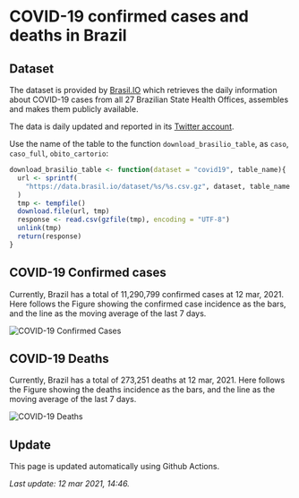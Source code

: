 COVID-19 confirmed cases and deaths in Brazil
================

## Dataset

The dataset is provided by [Brasil.IO](https://brasil.io) which
retrieves the daily information about COVID-19 cases from all 27
Brazilian State Health Offices, assembles and makes them publicly
available.

The data is daily updated and reported in its [Twitter
account](https://twitter.com/brasil_io).

Use the name of the table to the function `download_brasilio_table`, as
`caso`, `caso_full`, `obito_cartorio`:

``` r
download_brasilio_table <- function(dataset = "covid19", table_name){
  url <- sprintf(
    "https://data.brasil.io/dataset/%s/%s.csv.gz", dataset, table_name
  )
  tmp <- tempfile()
  download.file(url, tmp)
  response <- read.csv(gzfile(tmp), encoding = "UTF-8")
  unlink(tmp)
  return(response)
}
```

## COVID-19 Confirmed cases

Currently, Brazil has a total of 11,290,799 confirmed cases at 12 mar,
2021. Here follows the Figure showing the confirmed case incidence as
the bars, and the line as the moving average of the last 7 days.

![COVID-19 Confirmed Cases](figures/confirmed.png)

## COVID-19 Deaths

Currently, Brazil has a total of 273,251 deaths at 12 mar, 2021. Here
follows the Figure showing the deaths incidence as the bars, and the
line as the moving average of the last 7 days.

![COVID-19 Deaths](figures/deaths.png)

## Update

This page is updated automatically using Github Actions.

*Last update: 12 mar 2021, 14:46.*
